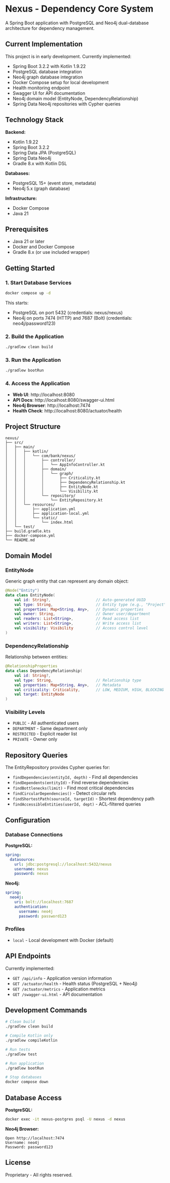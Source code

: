 # Nexus - Dependency Core System

A Spring Boot application with PostgreSQL and Neo4j dual-database architecture for dependency management.

## Current Implementation

This project is in early development. Currently implemented:

- Spring Boot 3.2.2 with Kotlin 1.9.22
- PostgreSQL database integration
- Neo4j graph database integration
- Docker Compose setup for local development
- Health monitoring endpoint
- Swagger UI for API documentation
- Neo4j domain model (EntityNode, DependencyRelationship)
- Spring Data Neo4j repositories with Cypher queries

## Technology Stack

**Backend:**
- Kotlin 1.9.22
- Spring Boot 3.2.2
- Spring Data JPA (PostgreSQL)
- Spring Data Neo4j
- Gradle 8.x with Kotlin DSL

**Databases:**
- PostgreSQL 15+ (event store, metadata)
- Neo4j 5.x (graph database)

**Infrastructure:**
- Docker Compose
- Java 21

## Prerequisites

- Java 21 or later
- Docker and Docker Compose
- Gradle 8.x (or use included wrapper)

## Getting Started

### 1. Start Database Services

```bash
docker compose up -d
```

This starts:
- PostgreSQL on port 5432 (credentials: nexus/nexus)
- Neo4j on ports 7474 (HTTP) and 7687 (Bolt) (credentials: neo4j/password123)

### 2. Build the Application

```bash
./gradlew clean build
```

### 3. Run the Application

```bash
./gradlew bootRun
```

### 4. Access the Application

- **Web UI**: http://localhost:8080
- **API Docs**: http://localhost:8080/swagger-ui.html
- **Neo4j Browser**: http://localhost:7474
- **Health Check**: http://localhost:8080/actuator/health

## Project Structure

```
nexus/
├── src/
│   ├── main/
│   │   ├── kotlin/
│   │   │   └── com/bank/nexus/
│   │   │       ├── controller/
│   │   │       │   └── AppInfoController.kt
│   │   │       ├── domain/
│   │   │       │   └── graph/
│   │   │       │       ├── Criticality.kt
│   │   │       │       ├── DependencyRelationship.kt
│   │   │       │       ├── EntityNode.kt
│   │   │       │       └── Visibility.kt
│   │   │       └── repository/
│   │   │           └── EntityRepository.kt
│   │   └── resources/
│   │       ├── application.yml
│   │       ├── application-local.yml
│   │       └── static/
│   │           └── index.html
│   └── test/
├── build.gradle.kts
├── docker-compose.yml
└── README.md
```

## Domain Model

### EntityNode

Generic graph entity that can represent any domain object:

```kotlin
@Node("Entity")
data class EntityNode(
    val id: String?,                    // Auto-generated UUID
    val type: String,                   // Entity type (e.g., "Project", "Team")
    val properties: Map<String, Any>,   // Dynamic properties
    val owner: String,                  // Owner user/department
    val readers: List<String>,          // Read access list
    val writers: List<String>,          // Write access list
    val visibility: Visibility          // Access control level
)
```

### DependencyRelationship

Relationship between entities:

```kotlin
@RelationshipProperties
data class DependencyRelationship(
    val id: String?,
    val type: String,                   // Relationship type
    val properties: Map<String, Any>,   // Metadata
    val criticality: Criticality,       // LOW, MEDIUM, HIGH, BLOCKING
    val target: EntityNode
)
```

### Visibility Levels

- `PUBLIC` - All authenticated users
- `DEPARTMENT` - Same department only
- `RESTRICTED` - Explicit reader list
- `PRIVATE` - Owner only

## Repository Queries

The EntityRepository provides Cypher queries for:

- `findDependencies(entityId, depth)` - Find all dependencies
- `findDependents(entityId)` - Find reverse dependencies
- `findBottlenecks(limit)` - Find most critical dependencies
- `findCircularDependencies()` - Detect circular refs
- `findShortestPath(sourceId, targetId)` - Shortest dependency path
- `findAccessibleEntities(userId, dept)` - ACL-filtered queries

## Configuration

### Database Connections

**PostgreSQL:**
```yaml
spring:
  datasource:
    url: jdbc:postgresql://localhost:5432/nexus
    username: nexus
    password: nexus
```

**Neo4j:**
```yaml
spring:
  neo4j:
    uri: bolt://localhost:7687
    authentication:
      username: neo4j
      password: password123
```

### Profiles

- `local` - Local development with Docker (default)

## API Endpoints

Currently implemented:

- `GET /api/info` - Application version information
- `GET /actuator/health` - Health status (PostgreSQL + Neo4j)
- `GET /actuator/metrics` - Application metrics
- `GET /swagger-ui.html` - API documentation

## Development Commands

```bash
# Clean build
./gradlew clean build

# Compile Kotlin only
./gradlew compileKotlin

# Run tests
./gradlew test

# Run application
./gradlew bootRun

# Stop databases
docker compose down
```

## Database Access

**PostgreSQL:**
```bash
docker exec -it nexus-postgres psql -U nexus -d nexus
```

**Neo4j Browser:**
```
Open http://localhost:7474
Username: neo4j
Password: password123
```

## License

Proprietary - All rights reserved.
